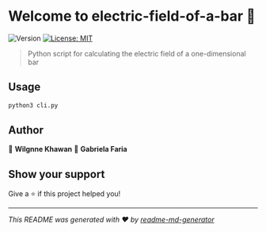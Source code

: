 # Welcome to electric-field-of-a-bar 👋
![Version](https://img.shields.io/badge/version-1.0.0-blue.svg?cacheSeconds=2592000)
[![License: MIT](https://img.shields.io/badge/License-MIT-yellow.svg)](#)

> Python script for calculating the electric field of a one-dimensional bar

## Usage

```sh
python3 cli.py
```

## Author

👤 **Wilgnne Khawan**
👤 **Gabriela Faria**


## Show your support

Give a ⭐️ if this project helped you!


***
_This README was generated with ❤️ by [readme-md-generator](https://github.com/kefranabg/readme-md-generator)_
